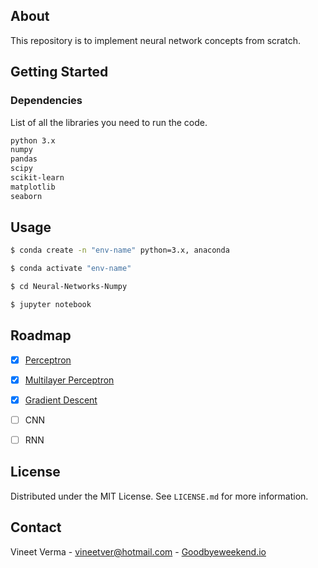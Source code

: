 ## About

This repository is to implement neural network concepts from scratch.

## Getting Started

### Dependencies

List of all the libraries you need to run the code.

  ```sh
  python 3.x
  numpy
  pandas
  scipy
  scikit-learn
  matplotlib
  seaborn
  ```


<!-- USAGE EXAMPLES -->
## Usage

  ```sh
  $ conda create -n "env-name" python=3.x, anaconda
 
  $ conda activate "env-name"
  
  $ cd Neural-Networks-Numpy
  
  $ jupyter notebook
  ```

## Roadmap

- [x] [Perceptron](https://github.com/vineetver/Neural-Networks-Numpy/tree/main/Percptron)
- [x] [Multilayer Perceptron](https://github.com/vineetver/Neural-Networks-Numpy/tree/main/Multilayer%20Perceptron) 
- [x] [Gradient Descent](https://github.com/vineetver/Neural-Networks-Numpy/tree/main/Gradient%20Descent)
- [ ] CNN
- [ ] RNN


## License

Distributed under the MIT License. See `LICENSE.md` for more information.


## Contact

Vineet Verma - vineetver@hotmail.com - [Goodbyeweekend.io](https://www.goodbyeweekend.io/)
